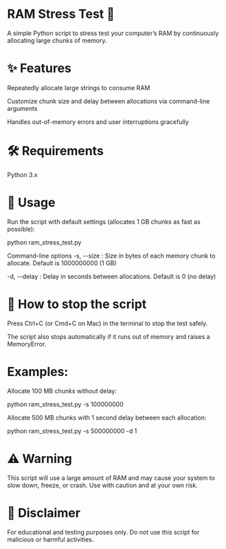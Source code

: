# RAM Stress Test 💾

A simple Python script to stress test your computer’s RAM by continuously allocating large chunks of memory.

# ✨ Features
Repeatedly allocate large strings to consume RAM

Customize chunk size and delay between allocations via command-line arguments

Handles out-of-memory errors and user interruptions gracefully

# 🛠 Requirements
Python 3.x

# 🚀 Usage
Run the script with default settings (allocates 1 GB chunks as fast as possible):

python ram_stress_test.py

Command-line options
-s, --size : Size in bytes of each memory chunk to allocate. Default is 1000000000 (1 GB)

-d, --delay : Delay in seconds between allocations. Default is 0 (no delay)

# 🛑 How to stop the script
Press Ctrl+C (or Cmd+C on Mac) in the terminal to stop the test safely.

The script also stops automatically if it runs out of memory and raises a MemoryError.


# Examples:

Allocate 100 MB chunks without delay:

python ram_stress_test.py -s 100000000

Allocate 500 MB chunks with 1 second delay between each allocation:

python ram_stress_test.py -s 500000000 -d 1

# ⚠️ Warning
This script will use a large amount of RAM and may cause your system to slow down, freeze, or crash. Use with caution and at your own risk.

# 📜 Disclaimer
For educational and testing purposes only. Do not use this script for malicious or harmful activities.



